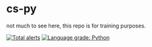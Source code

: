 # cs-py
not much to see here, this repo is for training purposes.


[![Total alerts](https://img.shields.io/lgtm/alerts/g/nataz77/cs-py.svg?logo=lgtm&logoWidth=18)](https://lgtm.com/projects/g/nataz77/cs-py/alerts/)
[![Language grade: Python](https://img.shields.io/lgtm/grade/python/g/nataz77/cs-py.svg?logo=lgtm&logoWidth=18)](https://lgtm.com/projects/g/nataz77/cs-py/context:python)
